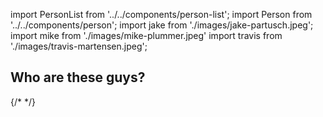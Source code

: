 import PersonList from '../../components/person-list';
import Person from '../../components/person';
import jake from './images/jake-partusch.jpeg';
import mike from './images/mike-plummer.jpeg'
import travis from './images/travis-martensen.jpeg';

## Who are these guys?

<PersonList>
  <Person avatar={jake} name="Jake Partusch" twitter="JakePartusch" title="Principal Technologist" key="jake" />
  <Person avatar={mike} name="Mike Plummer" twitter="plummer_mike" title="Principal Technologist" key="mike" />
  {/* <Person avatar={travis} name="Travis Martensen" twitter="tmartensen" title="Chief Technologist" key="Travis" /> */}
</PersonList>
